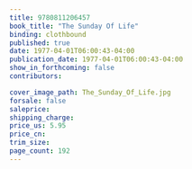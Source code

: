 ```yaml
---
title: 9780811206457
book_title: "The Sunday Of Life"
binding: clothbound
published: true
date: 1977-04-01T06:00:43-04:00
publication_date: 1977-04-01T06:00:43-04:00
show_in_forthcoming: false
contributors:

cover_image_path: The_Sunday_Of_Life.jpg
forsale: false
saleprice:
shipping_charge:
price_us: 5.95
price_cn:
trim_size:
page_count: 192
---
```



